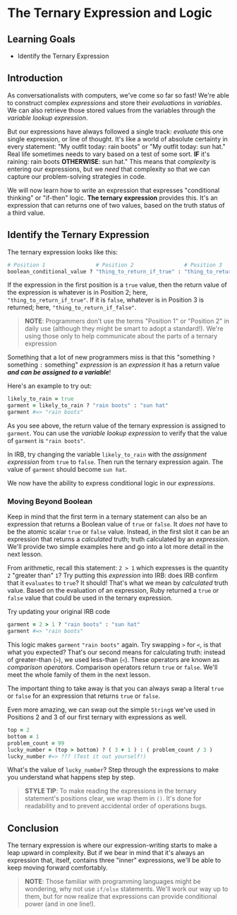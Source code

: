 # The Ternary Expression and Logic

## Learning Goals

* Identify the Ternary Expression

## Introduction

As conversationalists with computers, we've come so far so fast! We're able to
construct complex _expressions_ and store their _evaluations_ in _variables_.
We can also retrieve those stored values from the variables through the
_variable lookup expression_.

But our expressions have always followed a single track: _evaluate_ this one
single expression, or line of thought. It's like a world of absolute certainty
in every statement: "My outfit today: rain boots" or "My outfit today: sun
hat." Real life sometimes needs to vary based on a test of some sort. **IF**
it's raining: rain boots **OTHERWISE**: sun hat." This means that _complexity_
is entering our expressions, but we _need_ that complexity so that we can
capture our problem-solving strategies in code.

We will now learn how to write an expression that expresses "conditional
thinking" or "if-then" logic. **The ternary expression** provides this. It's an
expression that can returns one of two values, based on the truth status of a
third value. 

## Identify the Ternary Expression

The ternary expression looks like this:

```ruby
# Position 1                # Position 2                # Position 3
boolean_conditional_value ? "thing_to_return_if_true" : "thing_to_return_if_false"
```

If the expression in the first position is a `true` value, then the return
value of the expression is whatever is in Position 2; here,
`"thing_to_return_if_true"`. If it is `false`, whatever is in Position 3 is
returned; here, `"thing_to_return_if_false"`.

> **NOTE**: Programmers don't use the terms "Position 1" or "Position 2" in
> daily use (although they might be smart to adopt a standard!). We're using
> those only to help communicate about the parts of a ternary expression

Something that a lot of new programmers miss is that this "something `?`
something `:` something" _expression_ is an _expression_ it has a return value
***and can be assigned to a variable***!

Here's an example to try out:

```ruby
likely_to_rain = true
garment = likely_to_rain ? "rain boots" : "sun hat"
garment #=> "rain boots"
```

As you see above, the return value of the ternary expression is assigned to
`garment`.  You can use the _variable lookup expression_ to verify that the
value of `garment` is `"rain boots"`.

In IRB, try changing the variable `likely_to_rain` with the _assignment
expression_ from `true` to `false`. Then run the ternary expression again. The
value of `garment` should become `sun hat`.

We now have the ability to express conditional logic in our _expressions_.

### Moving Beyond Boolean

Keep in mind that the first term in a ternary statement can also be an
expression that returns a Boolean value of `true` or `false`. It _does not_
have to be the atomic scalar `true` or `false` value.  Instead, in the first
slot it can be an expression that returns a  _calculated_ truth; truth
calculated by an _expression_. We'll provide two simple examples here and go
into a lot more detail in the next lesson.

From arithmetic, recall this statement: `2 > 1` which expresses is the quantity
`2` "greater than" `1`?  Try putting this _expression_ into IRB: does IRB
confirm that it `evaluates` to `true`? It should! That's what we mean by
_calculated_ truth value. Based on the evaluation of an expression, Ruby
returned a `true` or `false` value that could be used in the ternary
expression.

Try updating your original IRB code

```ruby
garment = 2 > 1 ? "rain boots" : "sun hat"
garment #=> "rain boots"
```

This logic makes `garment` `"rain boots"` again. Try swapping `>` for `<`, is
that what you expected? That's our second means for calculating truth: instead
of greater-than (`>`), we used less-than (`<`).  These operators are known as
_comparison operators_. Comparison operators return `true` or `false`. We'll
meet the whole family of them in the next lesson. 

The important thing to take away is that you can always swap a literal `true`
or `false` for an expression that returns `true` or `false`.

Even more amazing, we can swap out the simple `String`s we've used in Positions
2 and 3 of our first ternary with expressions as well.

```ruby
top = 2
bottom = 1
problem_count = 99
lucky_number = (top > bottom) ? ( 3 + 1 ) : ( problem_count / 3 )
lucky_number #=> ??? (Test it out yourself!)
```

What's the value of `lucky_number`? Step through the expressions to make you
understand what happens step by step.

> **STYLE TIP**: To make reading the expressions in the ternary statement's
> positions clear, we wrap them in `()`. It's done for readability and to
> prevent accidental order of operations bugs.

## Conclusion

The ternary expression is where our expression-writing starts to make a leap
upward in complexity. But if we bear in mind that it's always an expression
that, itself, contains three "inner" expressions, we'll be able to keep moving
forward comfortably.

> **NOTE**: Those familiar with programming languages might be wondering, why
> not use `if/else` statements. We'll work our way up to them, but for now
> realize that expressions can provide conditional power (and in one line!).
